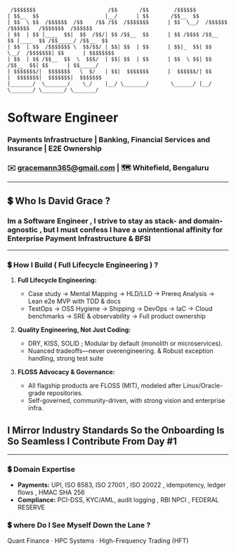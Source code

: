 ```text

 /$$$$$$$                       /$$       /$$        /$$$$$$                                         
| $$__  $$                     |__/      | $$       /$$__  $$                                        
| $$  \ $$  /$$$$$$  /$$    /$$ /$$  /$$$$$$$      | $$  \__/  /$$$$$$   /$$$$$$   /$$$$$$$  /$$$$$$ 
| $$  | $$ |____  $$|  $$  /$$/| $$ /$$__  $$      | $$ /$$$$ /$$__  $$ |____  $$ /$$_____/ /$$__  $$
| $$  | $$  /$$$$$$$ \  $$/$$/ | $$| $$  | $$      | $$|_  $$| $$  \__/  /$$$$$$$| $$      | $$$$$$$$
| $$  | $$ /$$__  $$  \  $$$/  | $$| $$  | $$      | $$  \ $$| $$       /$$__  $$| $$      | $$_____/
| $$$$$$$/|  $$$$$$$   \  $/   | $$|  $$$$$$$      |  $$$$$$/| $$      |  $$$$$$$|  $$$$$$$|  $$$$$$$
|_______/  \_______/    \_/    |__/ \_______/       \______/ |__/       \_______/ \_______/ \_______/

```
#  Software Engineer 
### Payments Infrastructure | Banking, Financial Services and Insurance | E2E Ownership

### ✉️ [gracemann365@gmail.com](mailto:gracemann365@gmail.com) | 🗺️ Whitefield, Bengaluru  
---
## 💲 Who Is David Grace ?

### Im a Software Engineer , I strive to stay as stack- and domain-agnostic , but I must confess I have a unintentional affinity for Enterprise Payment Infrastructure & BFSI
---

### 💲 How I Build ( Full Lifecycle Engineering ) ? 

1. **Full Lifecycle Engineering:**  
   - Case study → Mental Mapping → HLD/LLD → Prereq Analysis → Lean e2e MVP with TDD & docs 
   - TestOps → OSS Hygiene → Shipping -> DevOps → IaC → Cloud benchmarks → SRE & observability → Full product ownership

2. **Quality Engineering, Not Just Coding:**  
   - DRY, KISS, SOLID ; Modular by default (monolith or microservices).
   - Nuanced tradeoffs—never overengineering. & Robust exception handling, strong test suite
    
3. **FLOSS Advocacy & Governance:**  
   - All flagship products are FLOSS (MIT), modeled after Linux/Oracle-grade repositories.
   - Self-governed, community-driven, with strong vision and enterprise infra.
     
## I Mirror Industry Standards So the Onboarding Is So Seamless I Contribute From Day #1

---
### 💲 Domain Expertise
- **Payments:** UPI, ISO 8583, ISO 27001 , ISO 20022 , idempotency, ledger flows , HMAC SHA 256
- **Compliance:** PCI-DSS, KYC/AML, audit logging , RBI NPCI , FEDERAL RESERVE 

### 💲 where Do I See Myself Down the Lane ?
Quant Finance · HPC Systems · High-Frequency Trading (HFT)

